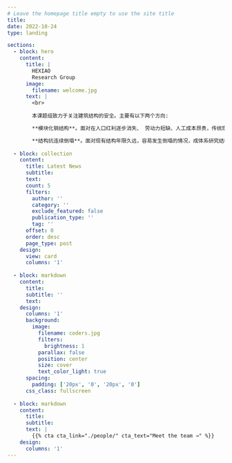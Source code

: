 ```yaml
---
# Leave the homepage title empty to use the site title
title:
date: 2022-10-24
type: landing

sections:
  - block: hero
    content:
      title: |
        HEXIAO
        Research Group
      image:
        filename: welcome.jpg
      text: |
        <br>
        
        本课题组致力于关注建筑结构的安全。主要有以下两个方向:

        **模块化钢结构**。面对在人口红利逐步消失、 劳动力短缺、人工成本昂贵，传统现场施工方式面临环境污染、建筑垃圾量大、施工噪音等日益突出的困境下，系统研究像汽车一样造房子的建造方式，符合住建部大力推动装配式钢结构住宅的政策趋势。

        **结构抗连续倒塌**。面对现有结构年限久远，容易发生倒塌的情况，成体系研究结构防连续倒塌的设计方法，包括设计性能目标的确定，寻找框架结构薄弱构件，采用非迭代的方法直接设计，以及基于可靠度和风险的设计方法等。
    
  - block: collection
    content:
      title: Latest News
      subtitle:
      text:
      count: 5
      filters:
        author: ''
        category: ''
        exclude_featured: false
        publication_type: ''
        tag: ''
      offset: 0
      order: desc
      page_type: post
    design:
      view: card
      columns: '1'
  
  - block: markdown
    content:
      title:
      subtitle: ''
      text:
    design:
      columns: '1'
      background:
        image: 
          filename: coders.jpg
          filters:
            brightness: 1
          parallax: false
          position: center
          size: cover
          text_color_light: true
      spacing:
        padding: ['20px', '0', '20px', '0']
      css_class: fullscreen
  
  - block: markdown
    content:
      title:
      subtitle:
      text: |
        {{% cta cta_link="./people/" cta_text="Meet the team →" %}}
    design:
      columns: '1'
---
```

